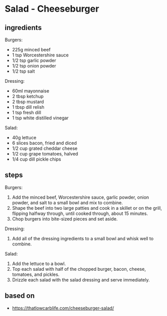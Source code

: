 # Salad - Cheeseburger

## ingredients

Burgers:

- 225g minced beef
- 1 tsp Worcestershire sauce
- 1/2 tsp garlic powder
- 1/2 tsp onion powder
- 1/2 tsp salt

Dressing:

- 60ml mayonnaise
- 2 tbsp ketchup
- 2 tbsp mustard
- 1 tbsp dill relish
- 1 tsp fresh dill
- 1 tsp white distilled vinegar

Salad:

- 40g lettuce
- 6 slices bacon, fried and diced
- 1/2 cup grated cheddar cheese
- 1/2 cup grape tomatoes, halved
- 1/4 cup dill pickle chips

## steps

Burgers:

1. Add the minced beef, Worcestershire sauce, garlic powder, onion powder, and salt to a small bowl and mix to combine.
2. Shape the beef into two large patties and cook in a skillet or on the grill, flipping halfway through, until cooked through, about 15 minutes.
3. Chop burgers into bite-sized pieces and set aside.

Dressing:

1. Add all of the dressing ingredients to a small bowl and whisk well to combine.

Salad:

1. Add the lettuce to a bowl.
2. Top each salad with half of the chopped burger, bacon, cheese, tomatoes, and pickles.
3. Drizzle each salad with the salad dressing and serve immediately.

## based on

- https://thatlowcarblife.com/cheeseburger-salad/
